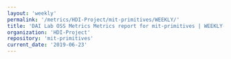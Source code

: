 ```yaml
---
layout: 'weekly'
permalink: '/metrics/HDI-Project/mit-primitives/WEEKLY/'
title: 'DAI Lab OSS Metrics Metrics report for mit-primitives | WEEKLY-REPORT-2019-06-23'
organization: 'HDI-Project'
repository: 'mit-primitives'
current_date: '2019-06-23'
---
```

